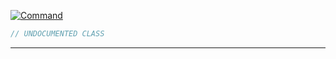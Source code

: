<a href='https://github.com/ajthinking/archetype/blob/master/src/Endpoints/Laravel/Maker/Command.php'>![Command](https://img.shields.io/badge/-Archetype\Endpoints\Laravel\Maker\Command-blue)
```php
// UNDOCUMENTED CLASS
```
<hr>
